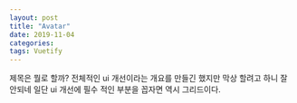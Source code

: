 ```yaml
---
layout: post
title: "Avatar"
date: 2019-11-04
categories:
tags: Vuetify
---
```

<div style="display:none;">
전체적인 ui 개선
아바타 
</div>
제목은 뭘로 할까? 전체적인 ui 개선이라는 개요를 만들긴 했지만 막상 할려고 하니 잘 안되네 일단 ui 개선에 필수 적인 부분을 꼽자면 역시 그리드이다.

